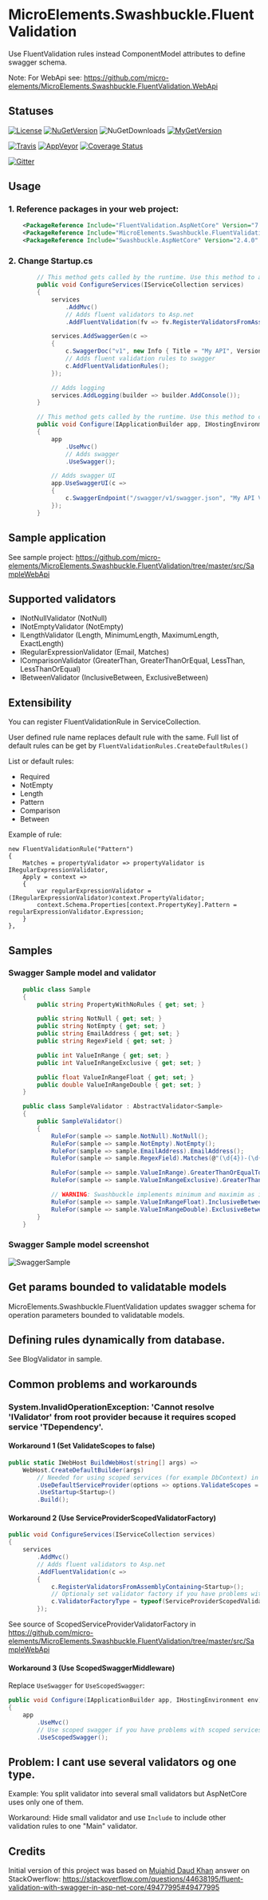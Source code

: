 # MicroElements.Swashbuckle.FluentValidation
Use FluentValidation rules instead ComponentModel attributes to define swagger schema.

Note: For WebApi see: https://github.com/micro-elements/MicroElements.Swashbuckle.FluentValidation.WebApi

## Statuses
[![License](https://img.shields.io/github/license/micro-elements/MicroElements.Swashbuckle.FluentValidation.svg)](https://raw.githubusercontent.com/micro-elements/MicroElements.Swashbuckle.FluentValidation/master/LICENSE)
[![NuGetVersion](https://img.shields.io/nuget/v/MicroElements.Swashbuckle.FluentValidation.svg)](https://www.nuget.org/packages/MicroElements.Swashbuckle.FluentValidation)
![NuGetDownloads](https://img.shields.io/nuget/dt/MicroElements.Swashbuckle.FluentValidation.svg)
[![MyGetVersion](https://img.shields.io/myget/micro-elements/v/MicroElements.Swashbuckle.FluentValidation.svg)](https://www.myget.org/feed/micro-elements/package/nuget/MicroElements.Swashbuckle.FluentValidation)

[![Travis](https://img.shields.io/travis/micro-elements/MicroElements.Swashbuckle.FluentValidation/master.svg?logo=travis)](https://travis-ci.org/micro-elements/MicroElements.Swashbuckle.FluentValidation)
[![AppVeyor](https://img.shields.io/appveyor/ci/micro-elements/microelements-swashbuckle-fluentvalidation.svg?logo=appveyor)](https://ci.appveyor.com/project/micro-elements/microelements-swashbuckle-fluentvalidation)
[![Coverage Status](https://img.shields.io/coveralls/micro-elements/MicroElements.Swashbuckle.FluentValidation.svg)](https://coveralls.io/r/micro-elements/MicroElements.Swashbuckle.FluentValidation)

[![Gitter](https://img.shields.io/gitter/room/micro-elements/MicroElements.Swashbuckle.FluentValidation.svg)](https://gitter.im/micro-elements/MicroElements.Swashbuckle.FluentValidation)

## Usage

### 1. Reference packages in your web project:
```xml
    <PackageReference Include="FluentValidation.AspNetCore" Version="7.5.2" />
    <PackageReference Include="MicroElements.Swashbuckle.FluentValidation" Version="1.0.0" />
    <PackageReference Include="Swashbuckle.AspNetCore" Version="2.4.0" />
```

### 2. Change Startup.cs

```csharp
        // This method gets called by the runtime. Use this method to add services to the container.
        public void ConfigureServices(IServiceCollection services)
        {
            services
                .AddMvc()
                // Adds fluent validators to Asp.net
                .AddFluentValidation(fv => fv.RegisterValidatorsFromAssemblyContaining<CustomerValidator>());

            services.AddSwaggerGen(c =>
            {
                c.SwaggerDoc("v1", new Info { Title = "My API", Version = "v1" });
                // Adds fluent validation rules to swagger
                c.AddFluentValidationRules();
            });

            // Adds logging
            services.AddLogging(builder => builder.AddConsole());
        }

        // This method gets called by the runtime. Use this method to configure the HTTP request pipeline.
        public void Configure(IApplicationBuilder app, IHostingEnvironment env)
        {
            app
                .UseMvc()
                // Adds swagger
                .UseSwagger();

            // Adds swagger UI
            app.UseSwaggerUI(c =>
            {
                c.SwaggerEndpoint("/swagger/v1/swagger.json", "My API V1");
            });
        }
```

## Sample application
See sample project: https://github.com/micro-elements/MicroElements.Swashbuckle.FluentValidation/tree/master/src/SampleWebApi

## Supported validators
* INotNullValidator (NotNull)
* INotEmptyValidator (NotEmpty)
* ILengthValidator (Length, MinimumLength, MaximumLength, ExactLength)
* IRegularExpressionValidator (Email, Matches)
* IComparisonValidator (GreaterThan, GreaterThanOrEqual, LessThan, LessThanOrEqual)
* IBetweenValidator (InclusiveBetween, ExclusiveBetween)

## Extensibility
You can register FluentValidationRule in ServiceCollection.

User defined rule name replaces default rule with the same.
Full list of default rules can be get by `FluentValidationRules.CreateDefaultRules()`

List or default rules:
* Required
* NotEmpty
* Length
* Pattern
* Comparison
* Between

Example of rule:
```
new FluentValidationRule("Pattern")
{
    Matches = propertyValidator => propertyValidator is IRegularExpressionValidator,
    Apply = context =>
    {
        var regularExpressionValidator = (IRegularExpressionValidator)context.PropertyValidator;
        context.Schema.Properties[context.PropertyKey].Pattern = regularExpressionValidator.Expression;
    }
},
```

## Samples

### Swagger Sample model and validator

```csharp
    public class Sample
    {
        public string PropertyWithNoRules { get; set; }

        public string NotNull { get; set; }
        public string NotEmpty { get; set; }
        public string EmailAddress { get; set; }
        public string RegexField { get; set; }

        public int ValueInRange { get; set; }
        public int ValueInRangeExclusive { get; set; }

        public float ValueInRangeFloat { get; set; }
        public double ValueInRangeDouble { get; set; }
    }

    public class SampleValidator : AbstractValidator<Sample>
    {
        public SampleValidator()
        {
            RuleFor(sample => sample.NotNull).NotNull();
            RuleFor(sample => sample.NotEmpty).NotEmpty();
            RuleFor(sample => sample.EmailAddress).EmailAddress();
            RuleFor(sample => sample.RegexField).Matches(@"(\d{4})-(\d{2})-(\d{2})");

            RuleFor(sample => sample.ValueInRange).GreaterThanOrEqualTo(5).LessThanOrEqualTo(10);
            RuleFor(sample => sample.ValueInRangeExclusive).GreaterThan(5).LessThan(10);

            // WARNING: Swashbuckle implements minimum and maximim as int so you will loss fraction part of float and double numbers
            RuleFor(sample => sample.ValueInRangeFloat).InclusiveBetween(1.1f, 5.3f);
            RuleFor(sample => sample.ValueInRangeDouble).ExclusiveBetween(2.2, 7.5f);
        }
    }
```

### Swagger Sample model screenshot
![SwaggerSample](image/swagger_sample.png "SwaggerSample")

## Get params bounded to validatable models

MicroElements.Swashbuckle.FluentValidation updates swagger schema for operation parameters bounded to validatable models.

## Defining rules dynamically from database.
See BlogValidator in sample.

## Common problems and workarounds

### System.InvalidOperationException: 'Cannot resolve 'IValidator<T>' from root provider because it requires scoped service 'TDependency'.

#### Workaround 1 (Set ValidateScopes to false)

```csharp
public static IWebHost BuildWebHost(string[] args) =>
    WebHost.CreateDefaultBuilder(args)
        // Needed for using scoped services (for example DbContext) in validators
        .UseDefaultServiceProvider(options => options.ValidateScopes = false)
        .UseStartup<Startup>()
        .Build();
```

#### Workaround 2 (Use ServiceProviderScopedValidatorFactory)

```csharp
public void ConfigureServices(IServiceCollection services)
{
    services
        .AddMvc()
        // Adds fluent validators to Asp.net
        .AddFluentValidation(c =>
        {
            c.RegisterValidatorsFromAssemblyContaining<Startup>();
            // Optionaly set validator factory if you have problems with scope resolve inside validators.
            c.ValidatorFactoryType = typeof(ServiceProviderScopedValidatorFactory);
        });

```
See source of ScopedServiceProviderValidatorFactory in 
https://github.com/micro-elements/MicroElements.Swashbuckle.FluentValidation/tree/master/src/SampleWebApi

#### Workaround 3 (Use ScopedSwaggerMiddleware)

Replace `UseSwagger` for `UseScopedSwagger`:

```csharp
public void Configure(IApplicationBuilder app, IHostingEnvironment env)
{
    app
        .UseMvc()
        // Use scoped swagger if you have problems with scoped services in validators
        .UseScopedSwagger();
```

## Problem: I cant use several validators og one type.

Example: You split validator into several small validators but AspNetCore uses only one of them.

Workaround: Hide small validator and 
use `Include` to include other validation rules to one "Main" validator.

## Credits

Initial version of this project was based on
[Mujahid Daud Khan](https://stackoverflow.com/users/1735196/mujahid-daud-khan) answer on StackOwerflow:
https://stackoverflow.com/questions/44638195/fluent-validation-with-swagger-in-asp-net-core/49477995#49477995
